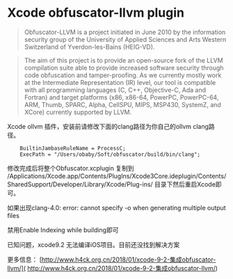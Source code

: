 
Xcode obfuscator-llvm plugin
==================



> Obfuscator-LLVM is a project initiated in June 2010 by the information security group of the University of Applied Sciences and Arts Western Switzerland of Yverdon-les-Bains (HEIG-VD).

>The aim of this project is to provide an open-source fork of the LLVM compilation suite able to provide increased software security through code obfuscation and tamper-proofing. As we currently mostly work at the Intermediate Representation (IR) level, our tool is compatible with all programming languages (C, C++, Objective-C, Ada and Fortran) and target platforms (x86, x86-64, PowerPC, PowerPC-64, ARM, Thumb, SPARC, Alpha, CellSPU, MIPS, MSP430, SystemZ, and XCore) currently supported by LLVM.
		
		
Xcode ollvm 插件，安装前请修改下面的clang路径为你自己的ollvm clang路径。
	
		
		BuiltinJambaseRuleName = ProcessC;
		ExecPath = "/Users/obaby/Soft/obfuscator/build/bin/clang";
		
修改完成后将整个Obfuscator.xcplugin 复制到 /Applications/Xcode.app/Contents/PlugIns/Xcode3Core.ideplugin/Contents/SharedSupport/Developer/Library/Xcode/Plug-ins/ 目录下然后重启Xcode即可。

如果出现clang-4.0: error: cannot specify -o when generating multiple output files

禁用Enable Indexing while building即可

已知问题，xcode9.2 无法编译iOS项目。目前还没找到解决方案

更多信息： [http://www.h4ck.org.cn/2018/01/xcode-9-2-集成obfuscator-llvm/]( http://www.h4ck.org.cn/2018/01/xcode-9-2-集成obfuscator-llvm/)
